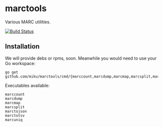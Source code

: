 marctools
=========

Various MARC utilities.

[![Build Status](http://img.shields.io/travis/miku/marctools.svg?style=flat)](https://travis-ci.org/miku/marctools)

Installation
------------

We will provide debs or rpms, soon. Meanwhile you would need to use your Go workspace:

    go get github.com/miku/marctools/cmd/{marccount,marcdump,marcmap,marcsplit,marctojson,marctotsv,marcuniq}

Executables available:

    marccount
    marcdump
    marcmap
    marcsplit
    marctojson
    marctotsv
    marcuniq
